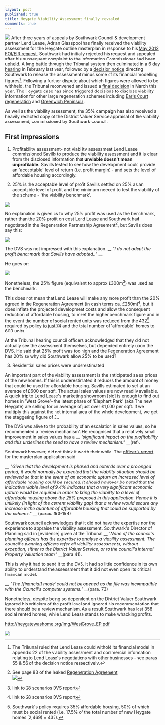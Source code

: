 ```yaml
---
layout: post
published: true
title: Heygate Viability Assessment finally revealed
comments: true
---
```


![](http://crappistmartin.github.io/images/Tribunalfolderssmall.jpg)
After three years of appeals by Southwark Council & development partner Lend Lease, Adrian Glasspool has finally received the viability assessment for the Heygate outline masterplan in response to his [May 2012 FOI/EIR request](https://www.whatdotheyknow.com/request/viability_assessment_for_plannin?unfold=1). Southwark had initially rejected his request and appealed after his subsequent complaint to the Information Commissioner had been [upheld](http://ico.org.uk/~/media/documents/decisionnotices/2013/fer_0461281.ashx). A long battle through the Tribunal system then culminated in a 6 day [hearing](http://35percent.org/blog/2014/02/11/heygate-tribunal-hearing-extended/) in February last year, followed by a [decision notice](http://heygate.github.io/img/FirstTierDecisionHeygate.pdf) directing Southwark to release the assessment minus some of its financial modelling figures[^1]. Following a further dispute about which figures were allowed to be withheld, the Tribunal reconvened and issued a [final decision](http://www.informationtribunal.gov.uk/DBFiles/Decision/i1505/London%20Borough%20of%20Southwark%20EA.2013.0162%20%2810.3.15%29%202nd%20Decision.pdf) in March this year. The Heygate case has since triggered decisions to disclose viability information for other large regeneration schemes including [Earls Court regeneration](http://ico.org.uk/~/media/documents/decisionnotices/2013/fer_0491596.ashx) and [Greenwich Peninsula](http://ico.org.uk/~/media/documents/decisionnotices/2014/fer_0524770.pdf). 

As well as the viability assessment, the 35% campaign has also received a heavily redacted copy of the District Valuer Service appraisal of the viability assessment, commissioned by Southwark council.  

## First impressions
1. Profitability assessment- not viability assessment
Lend Lease commissioned Savills to produce the viability assessment and it is clear from the disclosed information that __unviable doesn't mean unprofitable.__ Savills tested to see how the development could provide an 'acceptable' level of return (i.e. profit margin) - and sets the level of affordable housing accordingly.
 
2. 25% is the acceptable level of profit
Savills settled on 25% as an acceptable level of profit and the minimum needed to test the viability of the scheme - 'the viability benchmark'. 

![](http://crappistmartin.github.io/images/viabilitybenchmark.png)

No explanation is given as to why 25% profit was used as the benchmark, rather than the 20% profit on cost Lend Lease and Southwark had negotiated in the Regeneration Partnership Agreement[^2], but Savills does say this:

![](http://crappistmartin.github.io/images/savillsdr.png)

The DVS was not impressed with this explanation. __ _"I do not adopt the profit benchmark that Savills have adopted.."_ __

He goes on:

![](http://crappistmartin.github.io/images/DVSacceptablereturn.png)

Nonetheless, the 25% figure (equivalent to approx £300m[^4]) was used as the benchmark.

This does not mean that Lend Lease will make any more profit than the 20% agreed in the Regeneration Agreement (in cash terms ca. £250m)[^4], but it does inflate the projected development costs and allow the consequent reduction of affordable housing, to meet the higher benchmark figure and in the event the number of social rented units was reduced from the 432[^3] required by policy [to just 74](/affordable-housing) and the total number of 'affordable' homes to 603 units. 

At the Tribunal hearing council officers acknowledged that they did not actually see the assessment themselves, but depended entirely upon the DVS. He said that 25% profit was too high and the Regeneration Agreement has 20% so why did Southwark allow 25% to be used?



3. Residential sales prices were underestimated

An important part of the viability assessment is the anticipated sales prices of the new homes. If this is underestimated it reduces the amount of money that could be used for affordable housing. Savills estimated to sell at an average of £600 per sqft. The actual sales values are now readily available. A quick trip to Lend Lease's marketing showroom [pic] is enough to find out homes in 'West Grove'- the latest phase of 'Elephant Park' (aka The new Heygate) are selling for an average of just over £1,000 per sqft. If we multiply this against the net internal area of the whole development, we get the staggering figure of £..

The DVS was alive to the probability of an escalation in sales values, so he recommended a 'review mechanism'. He recognised that a relatively small improvement in sales values has a __ _"significant impact on the profitability and this underlines the need to have a review mechanism."_ __(ref).

Southwark however, did not think it worth their while. The [officer's report](http://planbuild.southwark.gov.uk/documents/?GetDocument=%7b%7b%7b!hgyBVuEH%2b8BxXry2bGRAtA%3d%3d!%7d%7d%7d) for the masterplan application said 

__ _"Given that the development is phased and extends over a prolonged period, it would normally be expected that the viability situation should be reviewed so that in the event of an economic upturn an increased level of affordable housing could be secured. It should however be noted that the indicative viable level of 9.4% indicates that a very significant economic upturn would be required in order to bring the viability to a level of affordable housing above the 25% proposed in this application. Hence it is unlikely (in light of the current viability gap) that a review would secure any increase in the quantum of affordable housing that could be supported by the scheme."_ __  (paras. 153-154)


Southwark council acknowledges that it did not have the expertise nor the experience to appraise the viability assessment. Southwark's Director of Planning said in [evidence] given at the Tribunal __ _"None of the council's planning officers has the expertise to analyse a viability assessment. The council's planning officers refer all viability assessments, without exception, either to the District Valuer Service, or to the council's internal Property Valuation team."_ __(para 41). 

This is why it had to send it to the DVS. It had so little confidence in its own ability to understand the assessment that it did not even open its critical financial model.

__ _"The [financial] model could not be opened as the file was incompatible with the Council's computer systems."_ __(para. 73)

Nonetheless, despite being so dependent on the District Valuer Southwark ignored his criticism of the profit level and ignored his recommendation that there should be a review mechanism. As a result Southwark has lost 358 social rented homes, while Lend Lease stands to make whacking profits. 


 http://heygatewashome.org/img/WestGrove_EP.pdf





![](http://crappistmartin.github.io/images/ViabilityAssessment.png)


[^1]: The Tribunal ruled that Lend Lease could withold its financial model in appendix 22 of the viability assessment and commercial information relating to Lend Lease's negotiations with other businesses - see paras 55 & 56 of the [decision notice](http://heygatewashome.org/img/FirstTierDecisionHeygate.pdf) respectively.  

[^2]: See page 83 of the leaked [Regeneration Agreement](https://southwarknotes.files.wordpress.com/2013/02/ra.pdf)    
![](http://crappistmartin.github.io/images/RAdevelopersreturn.png)

[^3]: Southwark's policy requires 35% affordable housing, 50% of which must be social rented (i.e. 17.5% of the total number of new Heygate homes (2,469) = 432).

[^3]: See page 2 of Lend Lease's [2013 annual report](http://phx.corporate-ir.net/External.File?item=UGFyZW50SUQ9MjA0NTA3fENoaWxkSUQ9LTF8VHlwZT0z&t=1) - para 3 (Integrated Property Model) 

[^4]: link to 28 scenarios DVS report

[^4]: See paragraph 50(ix) of [Lend Lease's response to the Tribunal](https://www.dropbox.com/s/rnblpa0ajaxk8em/LON_LIB1-%239487917-v1-Lend_Lease_EA_2013_0162_Response_to_LBS_Grounds_of_....pdf) - _"The Council’s costs as at January  2013  amounted  to about  £47.5  million  in  capital  expenditure  and  just under £18million in review costs  managing the estate"_.

[^5]: See penultimate paragraph on page 19 of this [Southwark News interview](http://35percent.org/images/SNHeygateOverage.pdf).

[^6]: See paragraph 50(ix) of [Lend Lease's response to the Tribunal](https://www.dropbox.com/s/rnblpa0ajaxk8em/LON_LIB1-%239487917-v1-Lend_Lease_EA_2013_0162_Response_to_LBS_Grounds_of_....pdf) - _"Lend Lease’s investment amounted to about £12 million as at January 2013, and Lend Lease has subsequently incurred about a further £2 million in costs."_